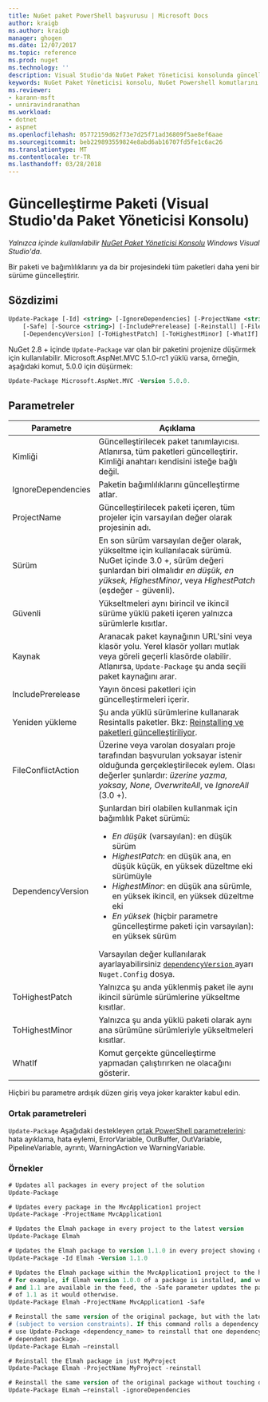 ```yaml
---
title: NuGet paket PowerShell başvurusu | Microsoft Docs
author: kraigb
ms.author: kraigb
manager: ghogen
ms.date: 12/07/2017
ms.topic: reference
ms.prod: nuget
ms.technology: ''
description: Visual Studio'da NuGet Paket Yöneticisi konsolunda güncelleştirme paketini PowerShell komut başvurusu.
keywords: NuGet Paket Yöneticisi konsolu, NuGet Powershell komutlarını NuGet Powershell başvurusu, güncelleştirme paketi
ms.reviewer:
- karann-msft
- unniravindranathan
ms.workload:
- dotnet
- aspnet
ms.openlocfilehash: 05772159d62f73e7d25f71ad36809f5ae8ef6aae
ms.sourcegitcommit: beb229893559824e8abd6ab16707fd5fe1c6ac26
ms.translationtype: MT
ms.contentlocale: tr-TR
ms.lasthandoff: 03/28/2018
---
```

# <a name="update-package-package-manager-console-in-visual-studio"></a>Güncelleştirme Paketi (Visual Studio'da Paket Yöneticisi Konsolu)

*Yalnızca içinde kullanılabilir [NuGet Paket Yöneticisi Konsolu](package-manager-console.md) Windows Visual Studio'da.*

Bir paketi ve bağımlılıklarını ya da bir projesindeki tüm paketleri daha yeni bir sürüme güncelleştirir.

## <a name="syntax"></a>Sözdizimi

```ps
Update-Package [-Id] <string> [-IgnoreDependencies] [-ProjectName <string>] [-Version <string>]
    [-Safe] [-Source <string>] [-IncludePrerelease] [-Reinstall] [-FileConflictAction]
    [-DependencyVersion] [-ToHighestPatch] [-ToHighestMinor] [-WhatIf] [<CommonParameters>]
```

NuGet 2.8 + içinde `Update-Package` var olan bir paketini projenize düşürmek için kullanılabilir. Microsoft.AspNet.MVC 5.1.0-rc1 yüklü varsa, örneğin, aşağıdaki komut, 5.0.0 için düşürmek:

```ps
Update-Package Microsoft.AspNet.MVC -Version 5.0.0.
```

## <a name="parameters"></a>Parametreler

|  Parametre | Açıklama |
| --- | --- |
| Kimliği | Güncelleştirilecek paket tanımlayıcısı. Atlanırsa, tüm paketleri güncelleştirir. Kimliği anahtarı kendisini isteğe bağlı değil. |
| IgnoreDependencies | Paketin bağımlılıklarını güncelleştirme atlar. |
| ProjectName | Güncelleştirilecek paketi içeren, tüm projeler için varsayılan değer olarak projesinin adı. |
| Sürüm | En son sürüm varsayılan değer olarak, yükseltme için kullanılacak sürümü. NuGet içinde 3.0 +, sürüm değeri şunlardan biri olmalıdır *en düşük, en yüksek, HighestMinor*, veya *HighestPatch* (eşdeğer - güvenli). |
| Güvenli | Yükseltmeleri aynı birincil ve ikincil sürüme yüklü paketi içeren yalnızca sürümlerle kısıtlar. |
| Kaynak | Aranacak paket kaynağının URL'sini veya klasör yolu. Yerel klasör yolları mutlak veya göreli geçerli klasörde olabilir. Atlanırsa, `Update-Package` şu anda seçili paket kaynağını arar. |
| IncludePrerelease | Yayın öncesi paketleri için güncelleştirmeleri içerir. |
| Yeniden yükleme | Şu anda yüklü sürümlerine kullanarak Resintalls paketler. Bkz: [Reinstalling ve paketleri güncelleştiriliyor](../consume-packages/reinstalling-and-updating-packages.md). |
| FileConflictAction | Üzerine veya varolan dosyaları proje tarafından başvurulan yoksayar istenir olduğunda gerçekleştirilecek eylem. Olası değerler şunlardır: *üzerine yazma, yoksay, None, OverwriteAll*, ve *IgnoreAll* (3.0 +). |
| DependencyVersion | Şunlardan biri olabilen kullanmak için bağımlılık Paket sürümü:<br/><ul><li>*En düşük* (varsayılan): en düşük sürüm</li><li>*HighestPatch*: en düşük ana, en düşük küçük, en yüksek düzeltme eki sürümüyle</li><li>*HighestMinor*: en düşük ana sürümle, en yüksek ikincil, en yüksek düzeltme eki</li><li>*En yüksek* (hiçbir parametre güncelleştirme paketi için varsayılan): en yüksek sürüm</li></ul>Varsayılan değer kullanılarak ayarlayabilirsiniz [ `dependencyVersion` ](../reference/nuget-config-file.md#config-section) ayarı `Nuget.Config` dosya. |
| ToHighestPatch | Yalnızca şu anda yüklenmiş paket ile aynı ikincil sürümle sürümlerine yükseltme kısıtlar. |
| ToHighestMinor | Yalnızca şu anda yüklü paketi olarak aynı ana sürümüne sürümleriyle yükseltmeleri kısıtlar. |
| WhatIf | Komut gerçekte güncelleştirme yapmadan çalıştırırken ne olacağını gösterir. |

Hiçbiri bu parametre ardışık düzen giriş veya joker karakter kabul edin.

### <a name="common-parameters"></a>Ortak parametreleri

`Update-Package` Aşağıdaki destekleyen [ortak PowerShell parametrelerini](http://go.microsoft.com/fwlink/?LinkID=113216): hata ayıklama, hata eylemi, ErrorVariable, OutBuffer, OutVariable, PipelineVariable, ayrıntı, WarningAction ve WarningVariable.

### <a name="examples"></a>Örnekler

```ps
# Updates all packages in every project of the solution
Update-Package

# Updates every package in the MvcApplication1 project
Update-Package -ProjectName MvcApplication1

# Updates the Elmah package in every project to the latest version
Update-Package Elmah

# Updates the Elmah package to version 1.1.0 in every project showing optional -Id usage
Update-Package -Id Elmah -Version 1.1.0

# Updates the Elmah package within the MvcApplication1 project to the highest "safe" version.
# For example, if Elmah version 1.0.0 of a package is installed, and versions 1.0.1, 1.0.2,
# and 1.1 are available in the feed, the -Safe parameter updates the package to 1.0.2 instead
# of 1.1 as it would otherwise.
Update-Package Elmah -ProjectName MvcApplication1 -Safe

# Reinstall the same version of the original package, but with the latest version of dependencies
# (subject to version constraints). If this command rolls a dependency back to an earlier version,
# use Update-Package <dependency_name> to reinstall that one dependency without affecting the
# dependent package.
Update-Package ELmah –reinstall 

# Reinstall the Elmah package in just MyProject
Update-Package Elmah -ProjectName MyProject -reinstall

# Reinstall the same version of the original package without touching dependencies.
Update-Package ELmah –reinstall -ignoreDependencies
```
